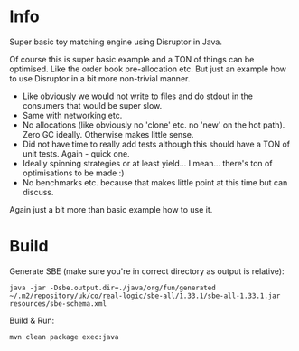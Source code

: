 # Info

Super basic toy matching engine using Disruptor in Java.

Of course this is super basic example and a TON of things can be optimised. Like the order book pre-allocation etc.
But just an example how to use Disruptor in a bit more non-trivial manner.

- Like obviously we would not write to files and do stdout in the consumers that would be super slow.
- Same with networking etc.
- No allocations (like obviously no 'clone' etc. no 'new' on the hot path). Zero GC ideally. Otherwise makes little sense.
- Did not have time to really add tests although this should have a TON of unit tests. Again - quick one.
- Ideally spinning strategies or at least yield... I mean... there's ton of optimisations to be made :)
- No benchmarks etc. because that makes little point at this time but can discuss.

Again just a bit more than basic example how to use it.

# Build

Generate SBE (make sure you're in correct directory as output is relative):

    java -jar -Dsbe.output.dir=./java/org/fun/generated ~/.m2/repository/uk/co/real-logic/sbe-all/1.33.1/sbe-all-1.33.1.jar resources/sbe-schema.xml

Build & Run:

    mvn clean package exec:java